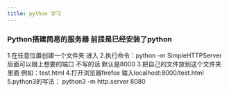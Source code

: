 ```yaml
---
title: python 学习
---
```


### Python搭建简易的服务器   前提是已经安装了python
1.在任意位置创建一个文件夹  进入
2.执行命令：python -m SimpleHTTPServer
 后面可以跟上想要的端口   不写的话  默认是8000
3.把自己的文件放到这个文件夹里面   例如：test.html
4.打开浏览器firefox 输入localhost:8000/test.html
5.python3的写法： python3 -m http.server 8080
